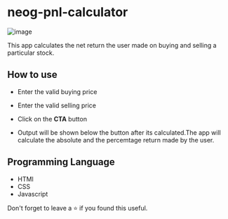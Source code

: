 # neog-pnl-calculator
![image](https://user-images.githubusercontent.com/105020410/190889039-ad9b3fff-6891-40ab-b415-488a900b18a9.png)


This app calculates the net return the user made on buying and selling a particular stock.

## How to use

- Enter the valid buying price

- Enter the valid selling price

- Click on the **CTA** button

- Output will be shown below the button after its calculated.The app will calculate the absolute and the percemtage return made by the user.

## Programming Language

- HTMl
- CSS
- Javascript

Don't forget to leave a ⭐ if you found this useful.

